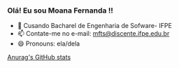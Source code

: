 ### Olá! Eu sou Moana Fernanda !!

- 🌱 Cusando Bacharel de Engenharia de Sofware- IFPE
- 📫 Contate-me no e-mail: mfts@discente.ifpe.edu.br 
- 😄 Pronouns: ela/dela

[Anurag's GitHub stats](https://github-readme-stats.vercel.app/api?username=MoanaFernanda&show_icons=true&theme=radical)

